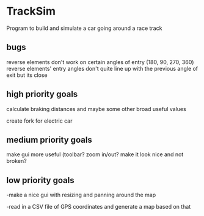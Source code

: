 # TrackSim
Program to build and simulate a car going around a race track

bugs
----

  reverse elements don't work on certain angles of entry (180, 90, 270, 360)
  reverse elements' entry angles don't quite line up with the previous angle of exit but its close

high priority goals
-----

  calculate braking distances and maybe some other broad useful values
  
  create fork for electric car


medium priority goals
-----

make gui more useful (toolbar? zoom in/out? make it look nice and not broken?


low priority goals
-----
-make a nice gui with resizing and panning around the map 

-read in a CSV file of GPS coordinates and generate a map based on that
